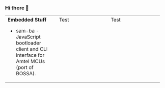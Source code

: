 ### Hi there 👋

<table width='100%'>
  <tr>
    <td width='33%' valign='top'>
      <b>Embedded Stuff</b>
      <ul>
        <li>
          <a href='https://github.com/jaz303/sam-ba'>sam-ba</a> - JavaScript bootloader client and CLI interface for Amtel MCUs (port of BOSSA).
        </li>
      </ul>
    </td>
    <td width='33%' valign='top'>Test</td>
    <td width='33%' valign='top'>Test</td>
  </tr>
</table>

<!--
**jaz303/jaz303** is a ✨ _special_ ✨ repository because its `README.md` (this file) appears on your GitHub profile.

Here are some ideas to get you started:

- 🔭 I’m currently working on ...
- 🌱 I’m currently learning ...
- 👯 I’m looking to collaborate on ...
- 🤔 I’m looking for help with ...
- 💬 Ask me about ...
- 📫 How to reach me: ...
- 😄 Pronouns: ...
- ⚡ Fun fact: ...
-->
